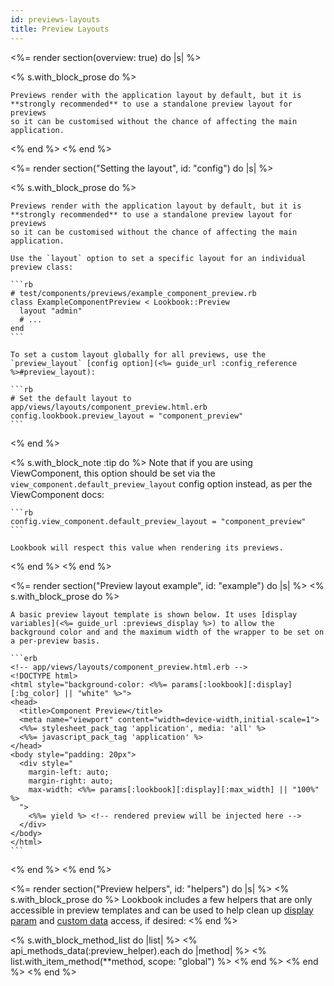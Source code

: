 ```yaml
---
id: previews-layouts
title: Preview Layouts
---
```


<%= render section(overview: true) do |s| %>

  <% s.with_block_prose do %>

    Previews render with the application layout by default, but it is **strongly recommended** to use a standalone preview layout for previews
    so it can be customised without the chance of affecting the main application.

  <% end %>
<% end %>

<%= render section("Setting the layout", id: "config") do |s| %>

  <% s.with_block_prose do %>

    Previews render with the application layout by default, but it is **strongly recommended** to use a standalone preview layout for previews
    so it can be customised without the chance of affecting the main application.

    Use the `layout` option to set a specific layout for an individual preview class:

    ```rb
    # test/components/previews/example_component_preview.rb
    class ExampleComponentPreview < Lookbook::Preview
      layout "admin"
      # ...
    end
    ```

    To set a custom layout globally for all previews, use the `preview_layout` [config option](<%= guide_url :config_reference %>#preview_layout):

    ```rb
    # Set the default layout to app/views/layouts/component_preview.html.erb
    config.lookbook.preview_layout = "component_preview"
    ```

  <% end %>

  <% s.with_block_note :tip do %>
    Note that if you are using ViewComponent, this option should be set via the `view_component.default_preview_layout` config option instead, as per the ViewComponent docs:

    ```rb
    config.view_component.default_preview_layout = "component_preview"
    ```

    Lookbook will respect this value when rendering its previews.
  <% end %>
<% end %>

<%= render section("Preview layout example", id: "example") do |s| %>
  <% s.with_block_prose do %>

    A basic preview layout template is shown below. It uses [display variables](<%= guide_url :previews_display %>) to allow the
    background color and and the maximum width of the wrapper to be set on a per-preview basis.

    ```erb
    <!-- app/views/layouts/component_preview.html.erb -->
    <!DOCTYPE html>
    <html style="background-color: <%%= params[:lookbook][:display][:bg_color] || "white" %>">
    <head>
      <title>Component Preview</title>
      <meta name="viewport" content="width=device-width,initial-scale=1">
      <%%= stylesheet_pack_tag 'application', media: 'all' %>
      <%%= javascript_pack_tag 'application' %>
    </head>
    <body style="padding: 20px">
      <div style="
        margin-left: auto;
        margin-right: auto;
        max-width: <%%= params[:lookbook][:display][:max_width] || "100%" %>
      ">
        <%%= yield %> <!-- rendered preview will be injected here -->
      </div>
    </body>
    </html>
    ```

  <% end %>
<% end %>

<%= render section("Preview helpers", id: "helpers") do |s| %>
  <% s.with_block_prose do %>
    Lookbook includes a few helpers that are only accessible in preview templates and can be used to help
    clean up [display param](<%= guide_url :previews_params %>) and [custom data](<%= extend_url :data %>) access, if desired:
  <% end %>

  <% s.with_block_method_list do |list| %>
    <% api_methods_data(:preview_helper).each do |method| %>
      <% list.with_item_method(**method, scope: "global") %>
    <% end %>
  <% end %>
<% end %>